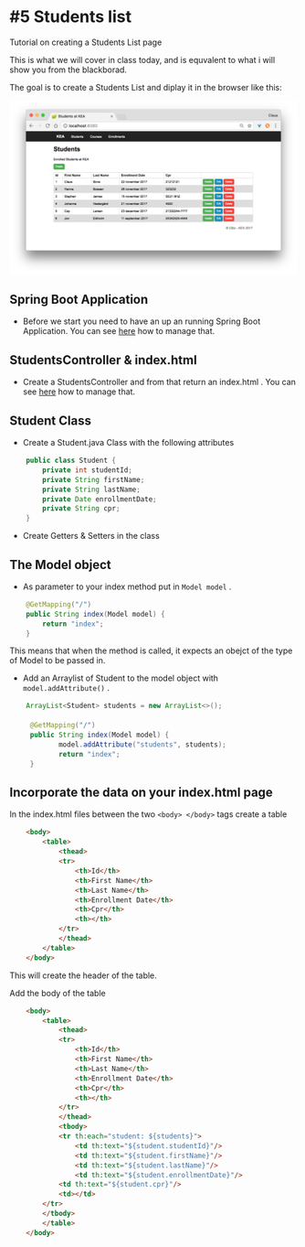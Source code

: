 # #5 Students list
Tutorial on creating a Students List page

This is what we will cover in class today, and is equvalent to what i will show you from the blackborad.

The goal is to create a Students List and diplay it in the browser like this:

<img src="/students_list.png" />

## Spring Boot Application
* Before we start you need to have an up an running Spring Boot Application. You can see [here](https://github.com/StudentsAdministration/03_hello_spring) how to manage that.    

## StudentsController & index.html
* Create a StudentsController and from that return an index.html . You can see [here](https://github.com/StudentsAdministration/03_your_first_website) how to manage that.  

## Student Class
* Create a Student.java Class with the following attributes

````java
    public class Student {
        private int studentId;
        private String firstName;
        private String lastName;
        private Date enrollmentDate;
        private String cpr; 
    }
```` 
* Create Getters & Setters in the class 


## The Model object
* As parameter to your index method put in ```` Model model ````  .

````java
    @GetMapping("/")
    public String index(Model model) {
        return "index";
    }
````   
This means that when the method is called, it expects an obejct of the type of Model to be passed in.

* Add an Arraylist of Student to the model object with ````model.addAttribute()```` .
````java
    ArrayList<Student> students = new ArrayList<>();

     @GetMapping("/")
     public String index(Model model) {
            model.addAttribute("students", students);
            return "index";
     }
````   

## Incorporate the data on your index.html page
In the index.html files between the two ````<body> </body>```` tags create a table 

````html
    <body>
        <table>
            <thead>
            <tr>
                <th>Id</th>
                <th>First Name</th>
                <th>Last Name</th>
                <th>Enrollment Date</th>
                <th>Cpr</th>
                <th></th>
            </tr>
            </thead>
        </table>
    </body>
````    
This will create the header of the table.    

Add the body of the table

````html
    <body>
        <table>
            <thead>
            <tr>
                <th>Id</th>
                <th>First Name</th>
                <th>Last Name</th>
                <th>Enrollment Date</th>
                <th>Cpr</th>
                <th></th>
            </tr>
            </thead>
            <tbody>
            <tr th:each="student: ${students}">
                <td th:text="${student.studentId}"/>
                <td th:text="${student.firstName}"/>
                <td th:text="${student.lastName}"/>
                <td th:text="${student.enrollmentDate}"/> 
            <td th:text="${student.cpr}"/>
            <td></td>
        </tr>
        </tbody>
        </table>
    </body>
````    





